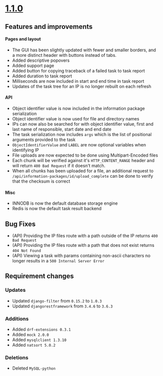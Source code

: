 # [1.1.0](https://github.com/ESSolutions/ESSArch_Tools_Archive/releases/tag/1.1.0)


## Features and improvements

#### Pages and layout

* The GUI has been slightly updated with fewer and smaller borders, and a more distinct header with buttons instead of
  tabs.
* Added descriptive popovers
* Added support page
* Added button for copying traceback of a failed task to task report
* Added duration to task report
* Milliseconds are now included in start and end time in task report
* Updates of the task tree for an IP is no longer rebuilt on each refresh

#### API

* Object identifier value is now included in the information package serialization
* Object identifier value is now used for file and directory names
* IPs can now also be searched for with object identifier value, first and last
  name of responsible, start date and end date
* The task serialization now includes `args` which is the list of positional arguments provided to the task
* `ObjectIdentifierValue` and `LABEL` are now optional variables when identifying IP
* File uploads are now expected to be done using Multipart-Encoded files
* Each chunk will be verified against it's `HTTP_CONTENT_RANGE` header and will
  return `400 Bad Request` if it doesn't match.
* When all chunks has been uploaded for a file, an additional request to
  `/api/information-packages/id/upload_complete` can be done to verify that the
  checksum is correct

#### Misc

* INNODB is now the default database storage engine
* Redis is now the default task result backend

## Bug Fixes

* (API) Providing the IP files route with a path outside of the IP returns `400 Bad Request`
* (API) Providing the IP files route with a path that does not exist returns `404 Not Found`
* (API) Viewing a task with params containing non-ascii characters no longer results in a `500 Internal Server Error`

## Requirement changes
### Updates
* Updated `django-filter` from `0.15.2` to `1.0.3`
* Updated `djangorestframework` from `3.4.6` to `3.6.3`

### Additions
* Added `drf-extensions 0.3.1`
* Added `mock 2.0.0`
* Added `mysqlclient 1.3.10`
* Added `natsort 5.0.2`

### Deletions
* Deleted `MySQL-python`
